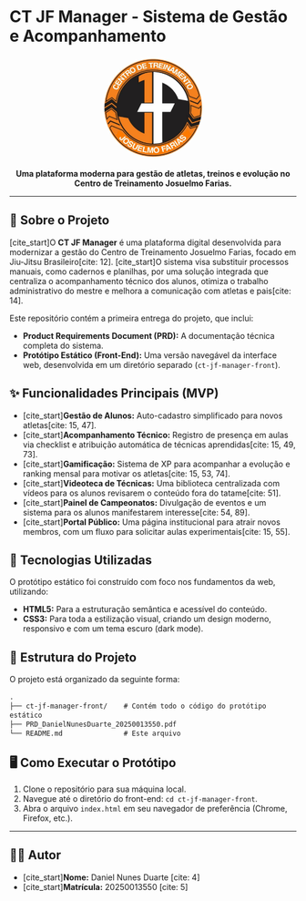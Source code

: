 # CT JF Manager - Sistema de Gestão e Acompanhamento

<p align="center">
  <img src="./ct-jf-manager-front/images/logo.jpg" alt="Logo do Centro de Treinamento Josuelmo Farias" width="180" style="border-radius: 50%;"/>
</p>

<p align="center">
  <strong>Uma plataforma moderna para gestão de atletas, treinos e evolução no Centro de Treinamento Josuelmo Farias.</strong>
</p>

---

## 🎯 Sobre o Projeto

[cite_start]O **CT JF Manager** é uma plataforma digital desenvolvida para modernizar a gestão do Centro de Treinamento Josuelmo Farias, focado em Jiu-Jitsu Brasileiro[cite: 12]. [cite_start]O sistema visa substituir processos manuais, como cadernos e planilhas, por uma solução integrada que centraliza o acompanhamento técnico dos alunos, otimiza o trabalho administrativo do mestre e melhora a comunicação com atletas e pais[cite: 14].

Este repositório contém a primeira entrega do projeto, que inclui:
* **Product Requirements Document (PRD):** A documentação técnica completa do sistema.
* **Protótipo Estático (Front-End):** Uma versão navegável da interface web, desenvolvida em um diretório separado (`ct-jf-manager-front`).

## ✨ Funcionalidades Principais (MVP)

* [cite_start]**Gestão de Alunos:** Auto-cadastro simplificado para novos atletas[cite: 15, 47].
* [cite_start]**Acompanhamento Técnico:** Registro de presença em aulas via checklist e atribuição automática de técnicas aprendidas[cite: 15, 49, 73].
* [cite_start]**Gamificação:** Sistema de XP para acompanhar a evolução e ranking mensal para motivar os atletas[cite: 15, 53, 74].
* [cite_start]**Videoteca de Técnicas:** Uma biblioteca centralizada com vídeos para os alunos revisarem o conteúdo fora do tatame[cite: 51].
* [cite_start]**Painel de Campeonatos:** Divulgação de eventos e um sistema para os alunos manifestarem interesse[cite: 54, 89].
* [cite_start]**Portal Público:** Uma página institucional para atrair novos membros, com um fluxo para solicitar aulas experimentais[cite: 15, 55].

## 🚀 Tecnologias Utilizadas

O protótipo estático foi construído com foco nos fundamentos da web, utilizando:

* **HTML5:** Para a estruturação semântica e acessível do conteúdo.
* **CSS3:** Para toda a estilização visual, criando um design moderno, responsivo e com um tema escuro (dark mode).

## 📁 Estrutura do Projeto

O projeto está organizado da seguinte forma:

```
.
├── ct-jf-manager-front/    # Contém todo o código do protótipo estático
├── PRD_DanielNunesDuarte_20250013550.pdf
└── README.md               # Este arquivo
```

## 🖥️ Como Executar o Protótipo

1.  Clone o repositório para sua máquina local.
2.  Navegue até o diretório do front-end: `cd ct-jf-manager-front`.
3.  Abra o arquivo `index.html` em seu navegador de preferência (Chrome, Firefox, etc.).

---

## 👨‍💻 Autor

* [cite_start]**Nome:** Daniel Nunes Duarte [cite: 4]
* [cite_start]**Matrícula:** 20250013550 [cite: 5]